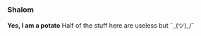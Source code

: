 ### Shalom

<!--
**potato-jackson/potato-jackson** is a ✨ _special_ ✨ repository because its `README.md` (this file) appears on your GitHub profile.
-->
**Yes, I am a potato**
Half of the stuff here are useless but ¯\_(ツ)_/¯
